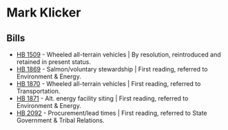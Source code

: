 # Mark Klicker
## Bills
* [HB 1509](/bill/2021-22/hb/1509/) - Wheeled all-terrain vehicles | By resolution, reintroduced and retained in present status.
* [HB 1869](/bill/2021-22/hb/1869/) - Salmon/voluntary stewardship | First reading, referred to Environment & Energy.
* [HB 1870](/bill/2021-22/hb/1870/) - Wheeled all-terrain vehicles | First reading, referred to Transportation.
* [HB 1871](/bill/2021-22/hb/1871/) - Alt. energy facility siting | First reading, referred to Environment & Energy.
* [HB 2092](/bill/2021-22/hb/2092/) - Procurement/lead times | First reading, referred to State Government & Tribal Relations.

